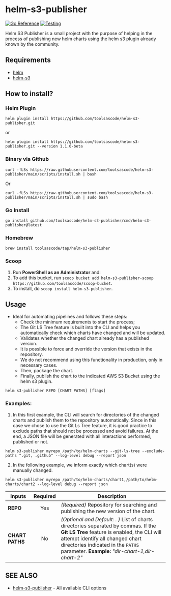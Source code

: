 # helm-s3-publisher 
[![Go Reference](https://pkg.go.dev/badge/github.com/toolsascode/helm-s3-publisher.svg)](https://pkg.go.dev/github.com/toolsascode/helm-s3-publisher) [![Testing](https://github.com/toolsascode/helm-s3-publisher/actions/workflows/go.yml/badge.svg)](https://github.com/toolsascode/helm-s3-publisher/actions/workflows/go.yml)

Helm S3 Publisher is a small project with the purpose of helping in the process of publishing new helm charts using the helm s3 plugin already known by the community.

## Requirements
- [helm]()
- [helm-s3](https://github.com/hypnoglow/helm-s3)

## How to install?

### Helm Plugin

```shell
helm plugin install https://github.com/toolsascode/helm-s3-publisher.git
```

or

```shell
helm plugin install https://github.com/toolsascode/helm-s3-publisher.git --version 1.1.0-beta
```

### Binary via Github

```shell
curl -fLSs https://raw.githubusercontent.com/toolsascode/helm-s3-publisher/main/scripts/install.sh | bash
```

Or

```shell
curl -fLSs https://raw.githubusercontent.com/toolsascode/helm-s3-publisher/main/scripts/install.sh | sudo bash
```

### Go Install

```shell
go install github.com/toolsascode/helm-s3-publisher/cmd/helm-s3-publisher@latest
```

### Homebrew

```shell
brew install toolsascode/tap/helm-s3-publisher
```

### Scoop

1. Run **PowerShell as an Administrator** and:
2. To add this bucket, run `scoop bucket add helm-s3-publisher-scoop https://github.com/toolsascode/scoop-bucket`.
3. To install, do `scoop install helm-s3-publisher`.

## Usage
- Ideal for automating pipelines and follows these steps:
    - Check the minimum requirements to start the process;
    - The Git LS Tree feature is built into the CLI and helps you automatically check which charts have changed and will be updated.
    - Validates whether the changed chart already has a published version. 
    - It is possible to force and override the version that exists in the repository. 
    - We do not recommend using this functionality in production, only in necessary cases.
    - Then, package the chart.
    - Finally, publish the chart to the indicated AWS S3 Bucket using the helm s3 plugin.

```shell
helm s3-publisher REPO [CHART PATHS] [flags]
```
### Examples:

1. In this first example, the CLI will search for directories of the changed charts and publish them to the repository automatically. Since in this case we chose to use the Git Ls Tree feature, it is good practice to exclude paths that should not be processed and avoid failures. At the end, a JSON file will be generated with all interactions performed, published or not.

```shell
helm s3-publisher myrepo /path/to/helm-charts --git-ls-tree --exclude-paths ".git, .github" --log-level debug --report json
```

2. In the following example, we inform exactly which chart(s) were manually changed.

```shell
helm s3-publisher myrepo /path/to/helm-charts/chart1,/path/to/helm-charts/chart2 --log-level debug --report json
```

| Inputs | Required | Description |
|---     | :---:       |---          |
**REPO** | Yes | _(Required)_ Repository for searching and publishing the new version of the chart. |
**CHART PATHS** | No | _(Optional and Default: . )_ List of charts directories separated by commas. If the **Git LS Tree** feature is enabled, the CLI will attempt identify all changed chart directories indicated in the `PATHS` parameter. **Example:** _"dir-chart-1,dir-chart-2"_ |

## SEE ALSO

- [helm-s3-publisher](docs/helm-s3-publisher.md) - All available CLI options
